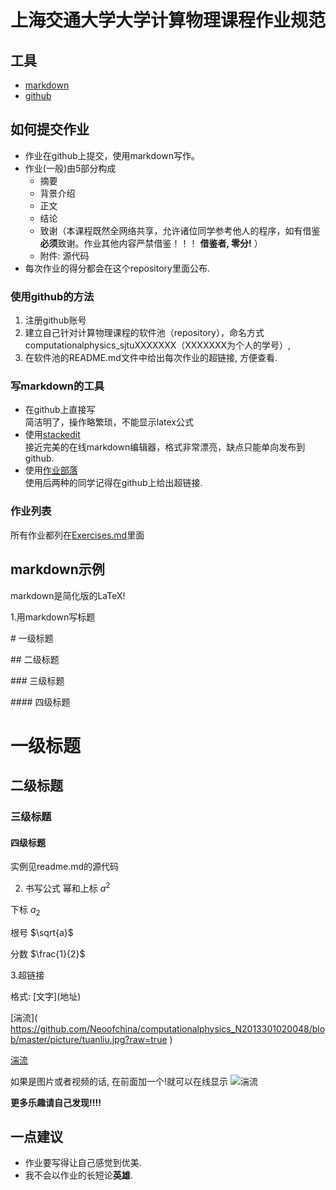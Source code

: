 # 上海交通大学大学计算物理课程作业规范

## 工具
- [markdown](https://daringfireball.net/projects/markdown/)
- [github](https://github.com/)

## 如何提交作业
- 作业在github上提交，使用markdown写作。
- 作业(一般)由5部分构成
  - 摘要
  - 背景介绍
  - 正文
  - 结论
  - 致谢（本课程既然全网络共享，允许诸位同学参考他人的程序，如有借鉴**必须**致谢。作业其他内容严禁借鉴！！！ **借鉴者, 零分!** ）
  - 附件: 源代码
- 每次作业的得分都会在这个repository里面公布.

### 使用github的方法
1. 注册github账号
2. 建立自己针对计算物理课程的软件池（repository），命名方式computationalphysics_sjtuXXXXXXX（XXXXXXX为个人的学号）,
3. 在软件池的README.md文件中给出每次作业的超链接, 方便查看.

### 写markdown的工具
- 在github上直接写    
简洁明了，操作略繁琐，不能显示latex公式
- 使用[stackedit](https://stackedit.io/)    
接近完美的在线markdown编辑器，格式非常漂亮，缺点只能单向发布到github. 
- 使用[作业部落](https://www.zybuluo.com/)   
使用后两种的同学记得在github上给出超链接.
### 作业列表
所有作业都列在[Exercises.md](Exercises.md)里面

## markdown示例

 markdown是简化版的LaTeX!
 
1.用markdown写标题
 
 \# 一级标题 
 
 \## 二级标题
 
 \### 三级标题
 
 \#### 四级标题
 
  # 一级标题 
  ## 二级标题
  ### 三级标题
  #### 四级标题
实例见readme.md的源代码

2. 书写公式
 幂和上标 $a^2$


  
  下标 $a_2$
  

  
  根号 $\sqrt{a}$
  
 分数 $\frac{1}{2}$
  

  
3.超链接

格式: \[文字]\(地址)
 
 
 \[湍流]\( https://github.com/Neoofchina/computationalphysics_N2013301020048/blob/master/picture/tuanliu.jpg?raw=true )
 
 [湍流](https://github.com/Neoofchina/computationalphysics_N2013301020048/blob/master/picture/tuanliu.jpg?raw=true)
 
如果是图片或者视频的话, 在前面加一个!就可以在线显示
![湍流](https://github.com/Neoofchina/computationalphysics_N2013301020048/blob/master/picture/tuanliu.jpg?raw=true)
 
**更多乐趣请自己发现!!!!**
## 一点建议
- 作业要写得让自己感觉到优美. 
- 我不会以作业的长短论**英雄**.
